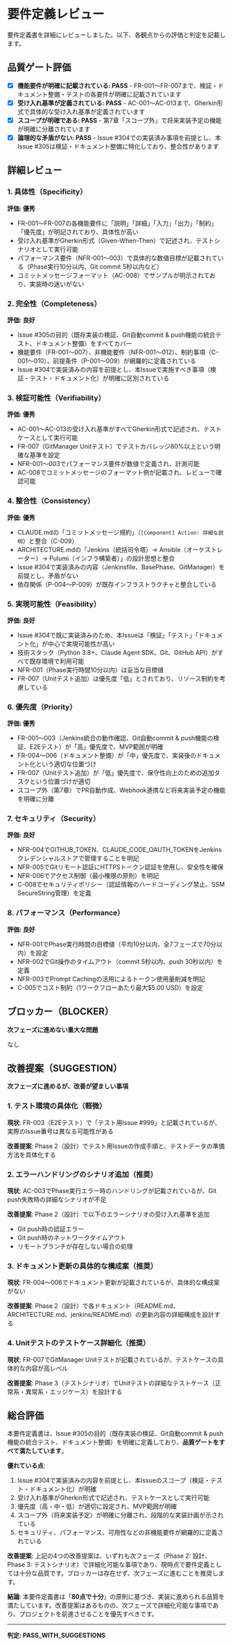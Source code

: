 # 要件定義レビュー

要件定義書を詳細にレビューしました。以下、各観点からの評価と判定を記載します。

## 品質ゲート評価

- [x] **機能要件が明確に記載されている: PASS** - FR-001〜FR-007まで、検証・ドキュメント整備・テストの各要件が明確に記載されています
- [x] **受け入れ基準が定義されている: PASS** - AC-001〜AC-013まで、Gherkin形式で具体的な受け入れ基準が定義されています
- [x] **スコープが明確である: PASS** - 第7章「スコープ外」で将来実装予定の機能が明確に分離されています
- [x] **論理的な矛盾がない: PASS** - Issue #304での実装済み事項を前提とし、本Issue #305は検証・ドキュメント整備に特化しており、整合性があります

## 詳細レビュー

### 1. 具体性（Specificity）

**評価: 優秀**

- FR-001〜FR-007の各機能要件に「説明」「詳細」「入力」「出力」「制約」「優先度」が明記されており、具体性が高い
- 受け入れ基準がGherkin形式（Given-When-Then）で記述され、テストシナリオとして実行可能
- パフォーマンス要件（NFR-001〜003）で具体的な数値目標が記載されている（Phase実行10分以内、Git commit 5秒以内など）
- コミットメッセージフォーマット（AC-008）でサンプルが明示されており、実装時の迷いがない

### 2. 完全性（Completeness）

**評価: 良好**

- Issue #305の目的（既存実装の検証、Git自動commit & push機能の統合テスト、ドキュメント整備）をすべてカバー
- 機能要件（FR-001〜007）、非機能要件（NFR-001〜012）、制約事項（C-001〜010）、前提条件（P-001〜009）が網羅的に定義されている
- Issue #304で実装済みの内容を前提とし、本Issueで実施すべき事項（検証・テスト・ドキュメント化）が明確に区別されている

### 3. 検証可能性（Verifiability）

**評価: 優秀**

- AC-001〜AC-013の受け入れ基準がすべてGherkin形式で記述され、テストケースとして実行可能
- FR-007（GitManager Unitテスト）でテストカバレッジ80%以上という明確な基準を設定
- NFR-001〜003でパフォーマンス要件が数値で定義され、計測可能
- AC-008でコミットメッセージのフォーマット例が記載され、レビューで確認可能

### 4. 整合性（Consistency）

**評価: 優秀**

- CLAUDE.mdの「コミットメッセージ規約」（`[Component] Action: 詳細な説明`）と整合（C-009）
- ARCHITECTURE.mdの「Jenkins（統括司令塔）→ Ansible（オーケストレーター）→ Pulumi（インフラ構築者）」の設計思想と整合
- Issue #304で実装済みの内容（Jenkinsfile、BasePhase、GitManager）を前提とし、矛盾がない
- 依存関係（P-004〜P-009）が既存インフラストラクチャと整合している

### 5. 実現可能性（Feasibility）

**評価: 良好**

- Issue #304で既に実装済みのため、本Issueは「検証」「テスト」「ドキュメント化」が中心で実現可能性が高い
- 技術スタック（Python 3.8+、Claude Agent SDK、Git、GitHub API）がすべて既存環境で利用可能
- NFR-001（Phase実行時間10分以内）は妥当な目標値
- FR-007（Unitテスト追加）は優先度「低」とされており、リソース制約を考慮している

### 6. 優先度（Priority）

**評価: 優秀**

- FR-001〜003（Jenkins統合の動作確認、Git自動commit & push機能の検証、E2Eテスト）が「高」優先度で、MVP範囲が明確
- FR-004〜006（ドキュメント整備）が「中」優先度で、実装後のドキュメント化という適切な位置づけ
- FR-007（Unitテスト追加）が「低」優先度で、保守性向上のための追加タスクという位置づけが適切
- スコープ外（第7章）でPR自動作成、Webhook連携など将来実装予定の機能を明確に分離

### 7. セキュリティ（Security）

**評価: 良好**

- NFR-004でGITHUB_TOKEN、CLAUDE_CODE_OAUTH_TOKENをJenkinsクレデンシャルストアで管理することを明記
- NFR-005でGitリモート認証にHTTPSトークン認証を使用し、安全性を確保
- NFR-006でアクセス制御（最小権限の原則）を明記
- C-008でセキュリティポリシー（認証情報のハードコーディング禁止、SSM SecureString管理）を定義

### 8. パフォーマンス（Performance）

**評価: 良好**

- NFR-001でPhase実行時間の目標値（平均10分以内、全7フェーズで70分以内）を設定
- NFR-002でGit操作のタイムアウト（commit 5秒以内、push 30秒以内）を定義
- NFR-003でPrompt Cachingの活用によるトークン使用量削減を明記
- C-005でコスト制約（1ワークフローあたり最大$5.00 USD）を設定

## ブロッカー（BLOCKER）

**次フェーズに進めない重大な問題**

なし

## 改善提案（SUGGESTION）

**次フェーズに進めるが、改善が望ましい事項**

### 1. テスト環境の具体化（軽微）

**現状**: FR-003（E2Eテスト）で「テスト用Issue #999」と記載されているが、実際のIssue番号は異なる可能性がある

**改善提案**: Phase 2（設計）でテスト用Issueの作成手順と、テストデータの準備方法を具体化する

### 2. エラーハンドリングのシナリオ追加（推奨）

**現状**: AC-003でPhase実行エラー時のハンドリングが記載されているが、Git push失敗時の詳細なシナリオが不足

**改善提案**: Phase 2（設計）で以下のエラーシナリオの受け入れ基準を追加
- Git push時の認証エラー
- Git push時のネットワークタイムアウト
- リモートブランチが存在しない場合の処理

### 3. ドキュメント更新の具体的な構成案（推奨）

**現状**: FR-004〜006でドキュメント更新が記載されているが、具体的な構成案がない

**改善提案**: Phase 2（設計）で各ドキュメント（README.md、ARCHITECTURE.md、jenkins/README.md）の更新内容の詳細構成を設計する

### 4. Unitテストのテストケース詳細化（推奨）

**現状**: FR-007でGitManager Unitテストが記載されているが、テストケースの具体的な内容が高レベル

**改善提案**: Phase 3（テストシナリオ）でUnitテストの詳細なテストケース（正常系・異常系・エッジケース）を設計する

## 総合評価

本要件定義書は、Issue #305の目的（既存実装の検証、Git自動commit & push機能の統合テスト、ドキュメント整備）を明確に定義しており、**品質ゲートをすべて満たしています**。

**優れている点**:
1. Issue #304で実装済みの内容を前提とし、本Issueのスコープ（検証・テスト・ドキュメント化）が明確
2. 受け入れ基準がGherkin形式で記述され、テストケースとして実行可能
3. 優先度（高・中・低）が適切に設定され、MVP範囲が明確
4. スコープ外（将来実装予定）が明確に分離され、段階的な実装計画が示されている
5. セキュリティ、パフォーマンス、可用性などの非機能要件が網羅的に定義されている

**改善提案**:
上記の4つの改善提案は、いずれも次フェーズ（Phase 2: 設計、Phase 3: テストシナリオ）で詳細化可能な事項であり、現時点で要件定義としては十分な品質です。ブロッカーは存在せず、次フェーズに進むことを推奨します。

**結論**: 本要件定義書は「**80点で十分**」の原則に基づき、実装に進められる品質を満たしています。改善提案はあるものの、次フェーズで詳細化可能な事項であり、プロジェクトを前進させることを優先すべきです。

---
**判定: PASS_WITH_SUGGESTIONS**
